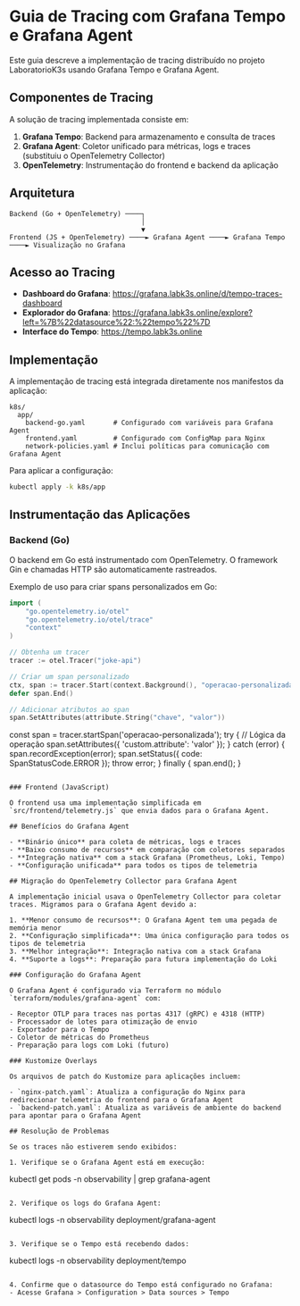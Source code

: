 # Guia de Tracing com Grafana Tempo e Grafana Agent

Este guia descreve a implementação de tracing distribuído no projeto LaboratorioK3s usando Grafana Tempo e Grafana Agent.

## Componentes de Tracing

A solução de tracing implementada consiste em:

1. **Grafana Tempo**: Backend para armazenamento e consulta de traces
2. **Grafana Agent**: Coletor unificado para métricas, logs e traces (substituiu o OpenTelemetry Collector)
3. **OpenTelemetry**: Instrumentação do frontend e backend da aplicação

## Arquitetura

```
Backend (Go + OpenTelemetry) ────┐
                                 │
                                 ▼
Frontend (JS + OpenTelemetry) ────► Grafana Agent ────► Grafana Tempo ────► Visualização no Grafana
```

## Acesso ao Tracing

- **Dashboard do Grafana**: https://grafana.labk3s.online/d/tempo-traces-dashboard
- **Explorador do Grafana**: https://grafana.labk3s.online/explore?left=%7B%22datasource%22:%22tempo%22%7D
- **Interface do Tempo**: https://tempo.labk3s.online

## Implementação

A implementação de tracing está integrada diretamente nos manifestos da aplicação:

```
k8s/
  app/
    backend-go.yaml       # Configurado com variáveis para Grafana Agent
    frontend.yaml         # Configurado com ConfigMap para Nginx
    network-policies.yaml # Inclui políticas para comunicação com Grafana Agent
```

Para aplicar a configuração:

```bash
kubectl apply -k k8s/app
```

## Instrumentação das Aplicações

### Backend (Go)

O backend em Go está instrumentado com OpenTelemetry. O framework Gin e chamadas HTTP são automaticamente rastreados.

Exemplo de uso para criar spans personalizados em Go:

```go
import (
    "go.opentelemetry.io/otel"
    "go.opentelemetry.io/otel/trace"
    "context"
)

// Obtenha um tracer
tracer := otel.Tracer("joke-api")

// Criar um span personalizado
ctx, span := tracer.Start(context.Background(), "operacao-personalizada")
defer span.End()

// Adicionar atributos ao span
span.SetAttributes(attribute.String("chave", "valor"))
```
const span = tracer.startSpan('operacao-personalizada');
try {
  // Lógica da operação
  span.setAttributes({
    'custom.attribute': 'valor'
  });
} catch (error) {
  span.recordException(error);
  span.setStatus({ code: SpanStatusCode.ERROR });
  throw error;
} finally {
  span.end();
}
```

### Frontend (JavaScript)

O frontend usa uma implementação simplificada em `src/frontend/telemetry.js` que envia dados para o Grafana Agent.

## Benefícios do Grafana Agent

- **Binário único** para coleta de métricas, logs e traces
- **Baixo consumo de recursos** em comparação com coletores separados
- **Integração nativa** com a stack Grafana (Prometheus, Loki, Tempo)
- **Configuração unificada** para todos os tipos de telemetria

## Migração do OpenTelemetry Collector para Grafana Agent

A implementação inicial usava o OpenTelemetry Collector para coletar traces. Migramos para o Grafana Agent devido a:

1. **Menor consumo de recursos**: O Grafana Agent tem uma pegada de memória menor
2. **Configuração simplificada**: Uma única configuração para todos os tipos de telemetria
3. **Melhor integração**: Integração nativa com a stack Grafana
4. **Suporte a logs**: Preparação para futura implementação do Loki

### Configuração do Grafana Agent

O Grafana Agent é configurado via Terraform no módulo `terraform/modules/grafana-agent` com:

- Receptor OTLP para traces nas portas 4317 (gRPC) e 4318 (HTTP)
- Processador de lotes para otimização de envio
- Exportador para o Tempo
- Coletor de métricas do Prometheus
- Preparação para logs com Loki (futuro)

### Kustomize Overlays

Os arquivos de patch do Kustomize para aplicações incluem:

- `nginx-patch.yaml`: Atualiza a configuração do Nginx para redirecionar telemetria do frontend para o Grafana Agent
- `backend-patch.yaml`: Atualiza as variáveis de ambiente do backend para apontar para o Grafana Agent

## Resolução de Problemas

Se os traces não estiverem sendo exibidos:

1. Verifique se o Grafana Agent está em execução:
   ```
   kubectl get pods -n observability | grep grafana-agent
   ```

2. Verifique os logs do Grafana Agent:
   ```
   kubectl logs -n observability deployment/grafana-agent
   ```

3. Verifique se o Tempo está recebendo dados:
   ```
   kubectl logs -n observability deployment/tempo
   ```

4. Confirme que o datasource do Tempo está configurado no Grafana:
   - Acesse Grafana > Configuration > Data sources > Tempo
